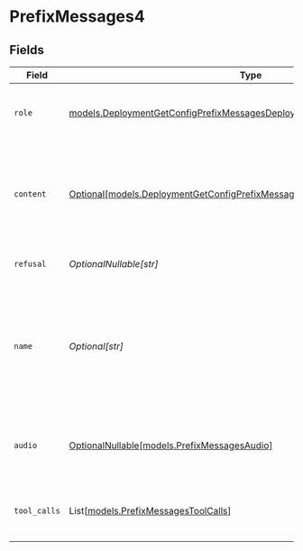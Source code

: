 # PrefixMessages4


## Fields

| Field                                                                                                                                                  | Type                                                                                                                                                   | Required                                                                                                                                               | Description                                                                                                                                            |
| ------------------------------------------------------------------------------------------------------------------------------------------------------ | ------------------------------------------------------------------------------------------------------------------------------------------------------ | ------------------------------------------------------------------------------------------------------------------------------------------------------ | ------------------------------------------------------------------------------------------------------------------------------------------------------ |
| `role`                                                                                                                                                 | [models.DeploymentGetConfigPrefixMessagesDeploymentsRole](../models/deploymentgetconfigprefixmessagesdeploymentsrole.md)                               | :heavy_check_mark:                                                                                                                                     | The role of the messages author, in this case `assistant`.                                                                                             |
| `content`                                                                                                                                              | [Optional[models.DeploymentGetConfigPrefixMessagesDeploymentsRequestContent]](../models/deploymentgetconfigprefixmessagesdeploymentsrequestcontent.md) | :heavy_minus_sign:                                                                                                                                     | The contents of the assistant message. Required unless `tool_calls` or `function_call` is specified.                                                   |
| `refusal`                                                                                                                                              | *OptionalNullable[str]*                                                                                                                                | :heavy_minus_sign:                                                                                                                                     | The refusal message by the assistant.                                                                                                                  |
| `name`                                                                                                                                                 | *Optional[str]*                                                                                                                                        | :heavy_minus_sign:                                                                                                                                     | An optional name for the participant. Provides the model information to differentiate between participants of the same role.                           |
| `audio`                                                                                                                                                | [OptionalNullable[models.PrefixMessagesAudio]](../models/prefixmessagesaudio.md)                                                                       | :heavy_minus_sign:                                                                                                                                     | Data about a previous audio response from the model.                                                                                                   |
| `tool_calls`                                                                                                                                           | List[[models.PrefixMessagesToolCalls](../models/prefixmessagestoolcalls.md)]                                                                           | :heavy_minus_sign:                                                                                                                                     | The tool calls generated by the model, such as function calls.                                                                                         |